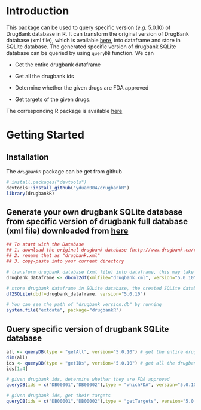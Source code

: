 # Introduction 
This package can be used to query specific version (*e.g.* 5.0.10) of DrugBank database in R. It can transform the original version of DrugBank database (xml file), which is available [here](http://www.drugbank.ca/releases/latest), into dataframe and store in SQLite database. The generated specific version of drugbank SQLite database can be queried by using `queryDB` function. We can

* Get the entire drugbank dataframe

* Get all the drugbank ids

* Determine whether the given drugs are FDA approved

* Get targets of the given drugs.

The corresponding R package is available <a href="https://github.com/yduan004/drugbankR">here</a>

# Getting Started

## Installation

The _`drugbankR`_ package can be get from github

```r
# install.packages("devtools")
devtools::install_github("yduan004/drugbankR")
library(drugbankR)
```

## Generate your own drugbank SQLite database from specific version of drugbank full database (xml file) downloaded from [here](http://www.drugbank.ca/releases/latest)

```r
## To start with the Database
## 1. download the original drugbank database (http://www.drugbank.ca/releases/latest) (xml file) 
## 2. rename that as "drugbank.xml"
## 3. copy-paste into your current directory

# transform drugbank database (xml file) into dataframe, this may take about 20 minutes. Argument version is the version of downloaded xml file. We currently have version 5.0.10
drugbank_dataframe <- dbxml2df(xmlfile="drugbank.xml", version="5.0.10") 

# store drugbank dataframe in SQLite database, the created SQLite database (drugbank_version.db) is under "extdata" directory of "drugbankR" package.
df2SQLite(dbdf=drugbank_dataframe, version="5.0.10")

# You can see the path of "drugbank_version.db" by running
system.file("extdata", package="drugbankR")
```

## Query specific version of drugbank SQLite database

```r
all <- queryDB(type = "getAll", version="5.0.10") # get the entire drugbank dataframe
dim(all)
ids <- queryDB(type = "getIDs", version="5.0.10") # get all the drugbank ids
ids[1:4]

# given drugbank ids, determine whether they are FDA approved
queryDB(ids = c("DB00001","DB00002"),type = "whichFDA", version="5.0.10") 

# given drugbank ids, get their targets
queryDB(ids = c("DB00001","DB00002"),type = "getTargets", version="5.0.10") 
```

